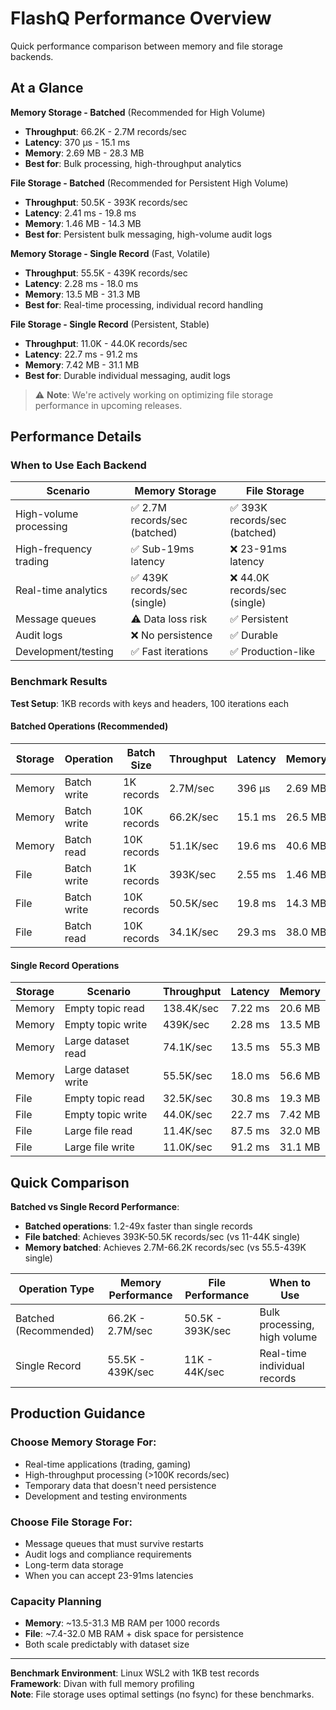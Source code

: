 # FlashQ Performance Overview

Quick performance comparison between memory and file storage backends.

## At a Glance

**Memory Storage - Batched** (Recommended for High Volume)
- **Throughput**: 66.2K - 2.7M records/sec 
- **Latency**: 370 µs - 15.1 ms
- **Memory**: 2.69 MB - 28.3 MB
- **Best for**: Bulk processing, high-throughput analytics

**File Storage - Batched** (Recommended for Persistent High Volume)
- **Throughput**: 50.5K - 393K records/sec
- **Latency**: 2.41 ms - 19.8 ms  
- **Memory**: 1.46 MB - 14.3 MB
- **Best for**: Persistent bulk messaging, high-volume audit logs

**Memory Storage - Single Record** (Fast, Volatile)
- **Throughput**: 55.5K - 439K records/sec
- **Latency**: 2.28 ms - 18.0 ms 
- **Memory**: 13.5 MB - 31.3 MB
- **Best for**: Real-time processing, individual record handling

**File Storage - Single Record** (Persistent, Stable)
- **Throughput**: 11.0K - 44.0K records/sec  
- **Latency**: 22.7 ms - 91.2 ms
- **Memory**: 7.42 MB - 31.1 MB
- **Best for**: Durable individual messaging, audit logs


> ⚠️ **Note**: We're actively working on optimizing file storage performance in upcoming releases.

## Performance Details

### When to Use Each Backend

| Scenario | Memory Storage | File Storage |
|----------|----------------|--------------|
| High-volume processing | ✅ 2.7M records/sec (batched) | ✅ 393K records/sec (batched) |
| High-frequency trading | ✅ Sub-19ms latency | ❌ 23-91ms latency |
| Real-time analytics | ✅ 439K records/sec (single) | ❌ 44.0K records/sec (single) |
| Message queues | ⚠️ Data loss risk | ✅ Persistent |
| Audit logs | ❌ No persistence | ✅ Durable |
| Development/testing | ✅ Fast iterations | ✅ Production-like |

### Benchmark Results

**Test Setup**: 1KB records with keys and headers, 100 iterations each

#### Batched Operations (Recommended)
| Storage | Operation | Batch Size | Throughput | Latency | Memory |
|---------|-----------|------------|------------|---------|--------|
| Memory | Batch write | 1K records | 2.7M/sec | 396 µs | 2.69 MB |
| Memory | Batch write | 10K records | 66.2K/sec | 15.1 ms | 26.5 MB |
| Memory | Batch read | 10K records | 51.1K/sec | 19.6 ms | 40.6 MB |
| File | Batch write | 1K records | 393K/sec | 2.55 ms | 1.46 MB |
| File | Batch write | 10K records | 50.5K/sec | 19.8 ms | 14.3 MB |
| File | Batch read | 10K records | 34.1K/sec | 29.3 ms | 38.0 MB |

#### Single Record Operations
| Storage | Scenario | Throughput | Latency | Memory |
|---------|----------|------------|---------|--------|
| Memory | Empty topic read | 138.4K/sec | 7.22 ms | 20.6 MB |
| Memory | Empty topic write | 439K/sec | 2.28 ms | 13.5 MB |
| Memory | Large dataset read | 74.1K/sec | 13.5 ms | 55.3 MB |
| Memory | Large dataset write | 55.5K/sec | 18.0 ms | 56.6 MB |
| File | Empty topic read | 32.5K/sec | 30.8 ms | 19.3 MB |
| File | Empty topic write | 44.0K/sec | 22.7 ms | 7.42 MB |
| File | Large file read | 11.4K/sec | 87.5 ms | 32.0 MB |
| File | Large file write | 11.0K/sec | 91.2 ms | 31.1 MB |

## Quick Comparison

**Batched vs Single Record Performance**:
- **Batched operations**: 1.2-49x faster than single records
- **File batched**: Achieves 393K-50.5K records/sec (vs 11-44K single)
- **Memory batched**: Achieves 2.7M-66.2K records/sec (vs 55.5-439K single)

| Operation Type | Memory Performance | File Performance | When to Use |
|---------------|-------------------|------------------|-------------|
| Batched (Recommended) | 66.2K - 2.7M/sec | 50.5K - 393K/sec | Bulk processing, high volume |
| Single Record | 55.5K - 439K/sec | 11K - 44K/sec | Real-time individual records |

## Production Guidance

### Choose Memory Storage For:
- Real-time applications (trading, gaming)
- High-throughput processing (>100K records/sec)
- Temporary data that doesn't need persistence
- Development and testing environments

### Choose File Storage For:  
- Message queues that must survive restarts
- Audit logs and compliance requirements
- Long-term data storage
- When you can accept 23-91ms latencies

### Capacity Planning
- **Memory**: ~13.5-31.3 MB RAM per 1000 records
- **File**: ~7.4-32.0 MB RAM + disk space for persistence
- Both scale predictably with dataset size


---

**Benchmark Environment**: Linux WSL2 with 1KB test records  
**Framework**: Divan with full memory profiling  
**Note**: File storage uses optimal settings (no fsync) for these benchmarks.